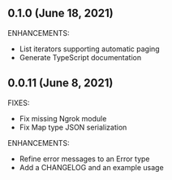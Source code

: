 ## 0.1.0 (June 18, 2021)

ENHANCEMENTS:

* List iterators supporting automatic paging
* Generate TypeScript documentation

## 0.0.11 (June 8, 2021)

FIXES:

* Fix missing Ngrok module
* Fix Map type JSON serialization

ENHANCEMENTS:

* Refine error messages to an Error type
* Add a CHANGELOG and an example usage
